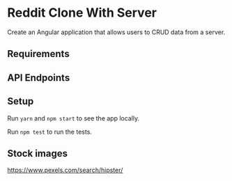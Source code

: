 # Reddit Clone With Server

Create an Angular application that allows users to CRUD data from a server.

## Requirements

## API Endpoints

## Setup

Run `yarn` and `npm start` to see the app locally.

Run `npm test` to run the tests.

## Stock images

https://www.pexels.com/search/hipster/
